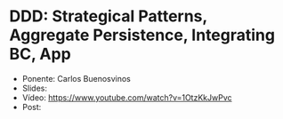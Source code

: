 DDD: Strategical Patterns, Aggregate Persistence, Integrating BC, App
=======================

* Ponente: Carlos Buenosvinos
* Slides:
* Vídeo: https://www.youtube.com/watch?v=1OtzKkJwPvc
* Post:
